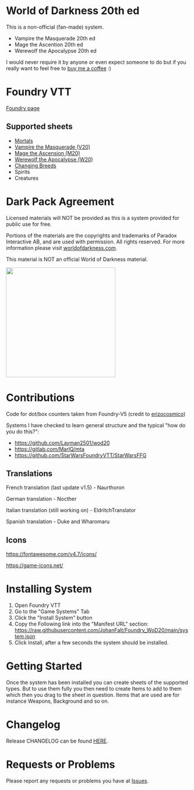 # World of Darkness 20th ed
This is a non-official (fan-made) system.

- Vampire the Masquerade 20th ed
- Mage the Ascention 20th ed
- Werewolf the Apocalypse 20th ed

I would never require it by anyone or even expect someone to do but if you really want to feel free to [buy me a coffee](https://ko-fi.com/johanfk) :)


# Foundry VTT
[Foundry page](https://foundryvtt.com/packages/worldofdarkness)

## Supported sheets
- [Mortals](https://github.com/JohanFalt/Foundry_WoD20/wiki/Sheet:-Mortal-v1.6)
- [Vampire the Masquerade (V20)](https://github.com/JohanFalt/Foundry_WoD20/wiki/Sheet:-Vampire-the-Masquerade-v1.6)
- [Mage the Ascension (M20)](https://github.com/JohanFalt/Foundry_WoD20/wiki/Sheet:-Mage-the-Ascension-v1.6)
- [Werewolf the Apocalypse (W20)](https://github.com/JohanFalt/Foundry_WoD20/wiki/Sheet:-Werewolf-the-Apocalypse-v1.6)
- [Changing Breeds](https://github.com/JohanFalt/Foundry_WoD20/wiki/Sheet:-Changing-Breed)
- Spirits
- Creatures


# Dark Pack Agreement
Licensed materials will NOT be provided as this is a system provided for public use for free.

Portions of the materials are the copyrights and trademarks of Paradox Interactive AB, and are used with permission. All rights reserved. For more information please visit [worldofdarkness.com](https://www.worldofdarkness.com/).

This material is NOT an official World of Darkness material.

[<img src="https://github.com/JohanFalt/Foundry_WoD20/blob/main/doc/darkpack_logo2.png" width="300px" height="300px">](https://www.worldofdarkness.com/dark-pack)


# Contributions
Code for dot/box counters taken from Foundry-V5 (credit to [erizocosmico](https://github.com/erizocosmico/foundry-V5)) 

Systems I have checked to learn general structure and the typical "how do you do this?":
- https://github.com/Layman2501/wod20
- https://gitlab.com/MarlQ/mta
- https://github.com/StarWarsFoundryVTT/StarWarsFFG

## Translations

French translation (last update v1.5) - Naurthoron

German translation - Nocther

Italian translation (still working on) - EldritchTranslator

Spanish translation - Duke and Wharomaru

## Icons
https://fontawesome.com/v4.7/icons/

https://game-icons.net/


# Installing System
1. Open Foundry VTT
2. Go to the "Game Systems" Tab
3. Click the "Install System" button
4. Copy the Following link into the "Manifest URL" section: https://raw.githubusercontent.com/JohanFalt/Foundry_WoD20/main/system.json
5. Click Install, after a few seconds the system should be installed.


# Getting Started
Once the system has been installed you can create sheets of the supported types. But to use them fully you then need to create Items to add to them which then you drag to the sheet in question. Items that are used are for instance Weapons, Background and so on.


# Changelog
Release CHANGELOG can be found [HERE](https://github.com/JohanFalt/Foundry_WoD20/wiki/Changelog).


# Requests or Problems
Please report any requests or problems you have at [Issues](https://github.com/JohanFalt/Foundry_WoD20/issues).